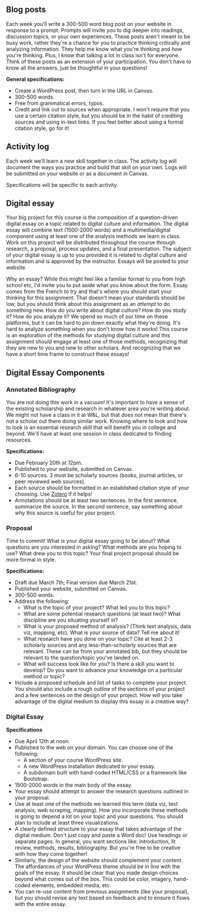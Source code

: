 
## Blog posts

Each week you’ll write a 300-500 word blog post on your website in response to a prompt. Prompts will invite you to dig deeper into readings, discussion topics, or your own experiences. These posts aren't meant to be busy work, rather they're a chance for you to practice thinking critically and analyzing information. They help me know what you're thinking and *how* you're thinking. Plus, I know that talking a lot in class isn't for everyone. Think of these posts as an extension of your participation. You don't have to know all the answers, just be thoughtful in your questions! 

**General specifications:**

* Create a WordPress post, then turn in the URL in Canvas. 
* 300-500 words.
* Free from grammatical errors, typos. 
* Credit and link out to sources when appropriate. I won't require that you use a certain citation style, but you should be in the habit of crediting sources and using in-text links. If you feel better about using a formal citation style, go for it! 

## Activity log 

Each week we’ll learn a new skill together in class. The activity log will document the ways you practice and build that skill on your own. Logs will be submitted on your website or as a document in Canvas. 

Specifications will be specific to each activity. 

## Digital essay 

Your big project for this course is the composition of a question-driven digital essay on a topic related to digital culture and information. The digital essay will combine text (1500-2000 words) and a multimedia/digital component using at least one of the analysis methods we learn in class. Work on this project will be distributed throughout the course through research, a proposal, process updates, and a final presentation. The subject of your digital essay is up to you provided it is related to digital culture and information and is approved by the instructor. Essays will be posted to your website. 

Why an essay? While this might feel like a familiar format to you from high school etc, I'd invite you to put aside what you know about the form. Essay comes from the French *to try* and that's where you should start your thinking for this assignment. That doesn't mean your standards should be low, but you should think about this assignment as an *attempt* to do something new. How do you write about digital culture? How do you study it? How do you analyze it? We spend so much of our time on these platforms, but it can be hard to pin down exactly what they're doing. It's hard to analyze something when you don't know how it works! This course is an exploration of the methods for studying digital culture and this assignment should engage at least one of those methods, recognizing that they are new to you and new to other scholars. And recognizing that we have a short time frame to construct these essays!  


## Digital Essay Components 

### Annotated Bibliography

You are not doing this work in a vacuum! It's important to have a sense of the existing scholarship and research in whatever area you're writing about. We might not have a class in it at W&L, but that does not mean that there's not a scholar out there doing similar work. Knowing where to look and how to look is an essential research skill that will benefit you in college and beyond. We'll have at least one session in class dedicated to finding resources. 

**Specifications:**

* Due February 20th at 12pm. 
* Published to your website, submitted on Canvas. 
* 6-10 sources. 3 must be scholarly sources (books, journal articles, or peer reviewed web sources). 
* Each source should be formatted in an established citation style of your choosing. Use [Zotero](http://library.wlu.edu/zotero) if it helps! 
* Annotations should be at least two sentences. In the first sentence, summarize the source. In the second sentence, say something about why this source is useful for your project. 

### Proposal

Time to commit! What is your digital essay going to be about? What questions are you interested in asking? What methods are you hoping to use? What drew you to this topic? Your final project proposal should be more formal in style. 

**Specifications:**

* Draft due March 7th; Final version due March 21st. 
* Published your website, submitted on Canvas.
* 300-500 words. 
* Address the following: 
	* What is the topic of your project? What led you to this topic?
    * What are some potential research questions (at least two)? What discipline are you situating yourself in?
    * What is your proposed method of analysis? (Think text analysis, data viz, mapping, etc). What is your source of data? Tell me about it!
    * What research have you done on your topic? Cite at least 2-3 scholarly sources and any less-than-scholarly sources that are relevant. These can be from your annotated bib, but they should be relevant to the question/topic you've landed on.
    * What will success look like for you? Is there a skill you want to develop? Do you want to advance your knowledge on a particular method or topic?
* Include a proposed schedule and list of tasks to complete your project. You should also include a rough outline of the sections of your project and a few sentences on the design of your project. How will you take advantage of the digital medium to display this essay in a creative way? 

### Digital Essay 

**Specifications**

* Due April 12th at noon.
* Published to the web on your domain. You can choose one of the following:
	* A section of your course WordPress site.
	* A new WordPress installation dedicated to your essay.
	* A subdomain built with hand-coded HTML/CSS or a framework like Bootstrap.
* 1500-2000 words in the main body of the essay. 
* Your essay should attempt to answer the research questions outlined in your proposal. 
* Use at least one of the methods we learned this term (data viz, text analysis, web scraping, mapping). How you incorporate these methods is going to depend a lot on your topic and your questions. You should plan to include at least three visualizations. 
* A clearly defined structure to your essay that takes advantage of the digital medium. Don't just copy and paste a Word doc! Use headings or separate pages. In general, you want sections like: introduction, lit review, methods, results, bibliography. But you're free to be creative with how they come together! 
* Similarly, the design of the website should complement your content. The affordances of your WordPress theme should be in line with the goals of the essay. It should be clear that you made design choices beyond what comes out of the box. This could be color, imagery, hand-coded elements, embedded media, etc. 
* You can re-use content from previous assignments (like your proposal), but you should revise any text based on feedback and to ensure it flows with the entire essay.  






